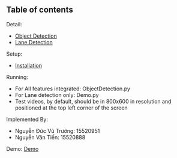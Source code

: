 
## Table of contents

Detail:
  * <a href = "https://github.com/tensorflow/models/tree/master/research/object_detection">Object Detection</a><br>
  * <a href = "https://towardsdatascience.com/finding-lane-lines-simple-pipeline-for-lane-detection-d02b62e7572b">Lane Detection</a><br>

Setup:
  * <a href='g3doc/installation.md'>Installation</a><br>

Running:
  * For All features integrated: ObjectDetection.py
  * For Lane detection only: Demo.py
  * Test videos, by default, should be in 800x600 in resolution and positioned at the top left corner of the screen

Implemented By:
  * Nguyễn Đức Vũ Trường: 15520951 <br>
  * Nguyễn Văn Tiến: 15520888 <br>
  
Demo: <a href="https://youtu.be/Arey_B_1VzY">Demo</a>
